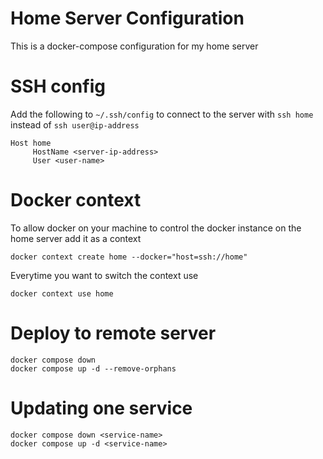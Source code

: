 Home Server Configuration
==================================

This is a docker-compose configuration for my home server

# SSH config

Add the following to `~/.ssh/config` to connect to the server with `ssh home` instead of `ssh user@ip-address`

```
Host home
     HostName <server-ip-address>
     User <user-name>
```

# Docker context

To allow docker on your machine to control the docker instance on the home server add it as a context
```
docker context create home --docker="host=ssh://home"
```

Everytime you want to switch the context use
```
docker context use home
```

# Deploy to remote server
```
docker compose down
docker compose up -d --remove-orphans
```

# Updating one service
```
docker compose down <service-name>
docker compose up -d <service-name>
```
